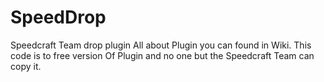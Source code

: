 # SpeedDrop
Speedcraft Team drop plugin
All about Plugin you can found in Wiki.
This code is to free version Of Plugin and no one but the Speedcraft Team can copy it.
